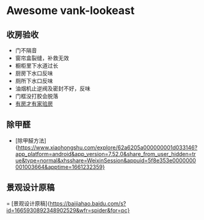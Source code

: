 # Awesome vank-lookeast
## 收房验收
- 门不隔音
- 窗帘盒裂缝，补救无效
- 橱柜里下水道过长
- 厨房下水口反味
- 厕所下水口反味
- 油烟机止逆阀及密封不好，反味
- 门框没打胶会脱落
- [有房才有家验房](https://mp.weixin.qq.com/s/r8Txi9ThatKBLT6uK9rulQ)

## 除甲醛
- [除甲醛方法]{https://www.xiaohongshu.com/explore/62a6205a000000001d033146?app_platform=android&app_version=7.52.0&share_from_user_hidden=true&type=normal&xhsshare=WeixinSession&appuid=5f8e353e0000000001003664&apptime=1661232359}

## 景观设计原稿
= [景观设计原稿]{https://baijiahao.baidu.com/s?id=1665930892348902529&wfr=spider&for=pc}
